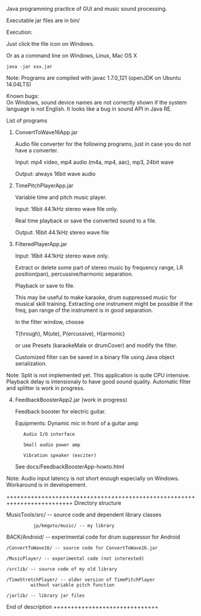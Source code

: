 Java programming practice of GUI and music sound processing.

Executable jar files are in bin/

Execution:

  Just click the file icon on Windows.

  Or as a command line on Windows, Linux, Mac OS X

    java -jar xxx.jar 

Note: Programs are compiled with javac 1.7.0_121 (openJDK on Ubuntu 14.04LTS)  

Known bugs:   
      On Windows, sound device names are not correctly shown
      if the system language is not English. It looks like
      a bug in sound API in Java RE.

List of programs

1) ConvertToWave16App.jar

   Audio file converter for the following programs,
   just in case you do not have a converter.
 
   Input: mp4 video, mp4 audio (m4a, mp4, aac), mp3, 24bit wave

   Output: always 16bit wave audio

2) TimePitchPlayerApp.jar

   Variable time and pitch music player.

   Input: 16bit 44.1kHz stereo wave file only. 

   Real time playback or save the converted sound to a file.

   Output: 16bit 44.1kHz stereo wave file

3) FilteredPlayerApp.jar

   Input: 16bit 44.1kHz stereo wave only. 

   Extract or delete some part of stereo music 
   by frequency range, LR position(pan), percussive/harmonic separation.

   Playback or save to file.

   This may be useful to make karaoke, drum suppressed music for
   musical skill training. Extracting one instrument might be possible
   if the freq, pan range of the instrument is in good separation.
   
   In the filter window, choose  

   T(hrough), M(ute), P(ercussive), H(armonic) 

   or use Presets (karaokeMale or drumCover) and modify the filter.

   Customized filter can be saved in a binary file using Java object
   serialization.

 Note: Split is not implemented yet.
   This application is quite CPU intensive.
   Playback delay is intensionaly to have good sound quality.
   Automatic filter and splitter is work in progress.

4) FeedbackBoosterApp2.jar (work in progress)

   Feedback booster for electric guitar.

   Equipments: Dynamic mic in front of a guitar amp

          Audio I/O interface

          Small audio power amp

          Vibration speaker (exciter)

   See docs/FeedbackBoosterApp-howto.html

  Note: Audio input latency is not short enough especially on Windows.
        Workaround is in developement.

+++++++++++++++++++++++++++++++++++++++++++++++++++++++++++++++++++++++++
Directory structure

MusicTools/src/ -- source code and dependent library classes

              jp/kmgoto/music/ -- my library

BACK/Android/ -- experimental code for drum suppressor for Android

    /ConvertToWave16/ -- source code for ConvertToWave16.jar 

    /MusicPlayer/ -- experimental code (not interested)

    /srclib/ -- source code of my old library

    /TimeStretchPlayer/ -- older version of TimePitchPlayer 
             without variable pitch function

    /jarlib/ -- library jar files 

End of description
++++++++++++++++++++++++++++++
